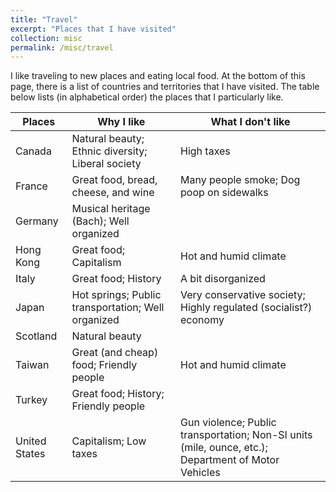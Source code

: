 ```yaml
---
title: "Travel"
excerpt: "Places that I have visited"
collection: misc
permalink: /misc/travel
---
```


I like traveling to new places and eating local food. At the bottom of this page, there is a list of countries and territories that I have visited. The table below lists (in alphabetical order) the places that I particularly like. 

| Places |	Why I like |	What I don't like |
| --- | --- | --- |
Canada |	Natural beauty; Ethnic diversity; Liberal society |	High taxes |
France |	Great food, bread, cheese, and wine |	Many people smoke; Dog poop on sidewalks |
Germany |	Musical heritage (Bach); Well organized | |
Hong Kong |	Great food; Capitalism |	Hot and humid climate |
Italy |	Great food; History |	A bit disorganized |
Japan |	Hot springs; Public transportation; Well organized |	Very conservative society; Highly regulated (socialist?) economy |
Scotland |	Natural beauty | |
Taiwan |	Great (and cheap) food; Friendly people |	Hot and humid climate |
Turkey |	Great food; History; Friendly people | |
United States |	Capitalism; Low taxes |	Gun violence; Public transportation; Non-SI units (mile, ounce, etc.); Department of Motor Vehicles |
